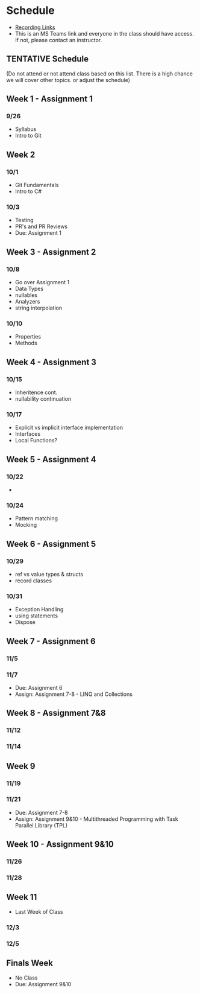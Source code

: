# Schedule

- [Recording Links](https://intellitectsp.sharepoint.com/:f:/r/sites/EWU-CSCD371-2024-Fall/Shared%20Documents/General/Class%20Recordings)
- This is an MS Teams link and everyone in the class should have access. If not, please contact an instructor.

## TENTATIVE Schedule

(Do not attend or not attend class based on this list. There is a high chance we will cover other topics. or adjust the schedule)

## Week 1 - Assignment 1

### 9/26

- Syllabus
- Intro to Git

## Week 2

### 10/1

- Git Fundamentals
- Intro to C#

### 10/3

- Testing
- PR's and PR Reviews
- Due: Assignment 1

## Week 3 - Assignment 2

### 10/8

- Go over Assignment 1
- Data Types
- nullables
- Analyzers
- string interpolation

### 10/10

- Properties
- Methods

## Week 4 - Assignment 3

### 10/15

- Inheritence cont.
- nullability continuation

### 10/17

- Explicit vs implicit interface implementation
- Interfaces
- Local Functions?

## Week 5 - Assignment 4

### 10/22

- 

### 10/24

- Pattern matching
- Mocking

## Week 6 - Assignment 5

### 10/29

- ref vs value types & structs
- record classes

### 10/31

- Exception Handling
- using statements
- Dispose

## Week 7 - Assignment 6

### 11/5

### 11/7

- Due: Assignment 6
- Assign: Assignment 7-8 - LINQ and Collections

## Week 8 - Assignment 7&8

### 11/12

### 11/14

## Week 9

### 11/19

### 11/21

- Due: Assignment 7-8
- Assign: Assignment 9&10 - Multithreaded Programming with Task Parallel Library (TPL)

## Week 10 - Assignment 9&10

### 11/26

### 11/28

## Week 11
- Last Week of Class

### 12/3

### 12/5

## Finals Week

- No Class
- Due: Assignment 9&10
